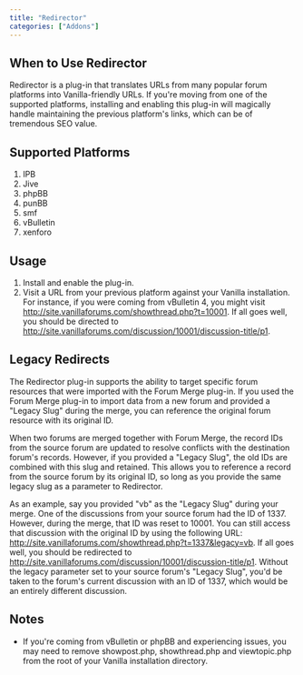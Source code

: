 ```yaml
---
title: "Redirector"
categories: ["Addons"]
---
```


## When to Use Redirector

Redirector is a plug-in that translates URLs from many popular forum platforms into Vanilla-friendly URLs.  If you're moving from one of the supported platforms, installing and enabling this plug-in will magically handle maintaining the previous platform's links, which can be of tremendous SEO value.

## Supported Platforms

1. IPB
2. Jive
3. phpBB
4. punBB
5. smf
6. vBulletin
7. xenforo

## Usage
1. Install and enable the plug-in.
2. Visit a URL from your previous platform against your Vanilla installation.  For instance, if you were coming from vBulletin 4, you might visit http://site.vanillaforums.com/showthread.php?t=10001.  If all goes well, you should be directed to http://site.vanillaforums.com/discussion/10001/discussion-title/p1.

## Legacy Redirects
The Redirector plug-in supports the ability to target specific forum resources that were imported with the Forum Merge plug-in.  If you used the Forum Merge plug-in to import data from a new forum and provided a "Legacy Slug" during the merge, you can reference the original forum resource with its original ID.

When two forums are merged together with Forum Merge, the record IDs from the source forum are updated to resolve conflicts with the destination forum's records.  However, if you provided a "Legacy Slug", the old IDs are combined with this slug and retained.  This allows you to reference a record from the source forum by its original ID, so long as you provide the same legacy slug as a parameter to Redirector.

As an example, say you provided "vb" as the "Legacy Slug" during your merge.  One of the discussions from your source forum had the ID of 1337.  However, during the merge, that ID was reset to 10001.  You can still access that discussion with the original ID by using the following URL: http://site.vanillaforums.com/showthread.php?t=1337&legacy=vb.  If all goes well, you should be redirected to http://site.vanillaforums.com/discussion/10001/discussion-title/p1.  Without the legacy parameter set to your source forum's "Legacy Slug", you'd be taken to the forum's current discussion with an ID of 1337, which would be an entirely different discussion.

## Notes
* If you're coming from vBulletin or phpBB and experiencing issues, you may need to remove showpost.php, showthread.php and viewtopic.php from the root of your Vanilla installation directory.
